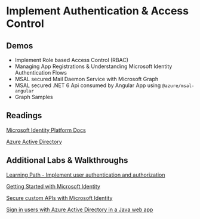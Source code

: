 # Implement Authentication & Access Control

## Demos

- Implement Role based Access Control (RBAC)
- Managing App Registrations & Understanding Microsoft Identity Authentication Flows
- MSAL secured Mail Daemon Service with Microsoft Graph
- MSAL secured .NET 6 Api consumed by Angular App using `@azure/msal-angular`
- Graph Samples
## Readings

[Microsoft Identity Platform Docs](https://docs.microsoft.com/en-us/azure/active-directory/develop/)

[Azure Active Directory](https://docs.microsoft.com/en-us/azure/active-directory/fundamentals/active-directory-whatis)

## Additional Labs & Walkthroughs

[Learning Path - Implement user authentication and authorization](https://docs.microsoft.com/en-us/learn/paths/az-204-implement-authentication-authorization/)

[Getting Started with Microsoft Identity](https://docs.microsoft.com/en-us/learn/modules/getting-started-identity/)

[Secure custom APIs with Microsoft Identity](https://docs.microsoft.com/en-us/learn/modules/identity-secure-custom-api/)

[Sign in users with Azure Active Directory in a Java web app](https://learn.microsoft.com/en-us/training/modules/azure-java-app-enable-authentication-authorization/)